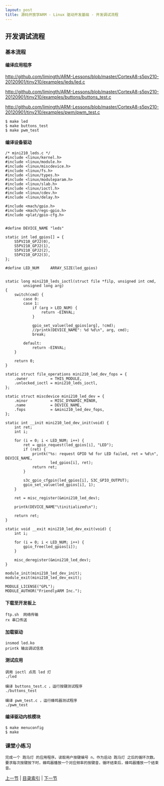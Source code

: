 ```yaml
---
layout: post
title: 源码开放学ARM - Linux 驱动开发基础 - 开发调试流程
---
```


## 开发调试流程

### 基本流程

#### 编译应用程序
<http://github.com/limingth/ARM-Lessons/blob/master/CortexA8-s5pv210-20120901/tiny210/examples/leds/led.c>

<http://github.com/limingth/ARM-Lessons/blob/master/CortexA8-s5pv210-20120901/tiny210/examples/buttons/buttons_test.c>

<http://github.com/limingth/ARM-Lessons/blob/master/CortexA8-s5pv210-20120901/tiny210/examples/pwm/pwm_test.c>

	$ make led
	$ make buttons_test
	$ make pwm_test

#### 编译设备驱动
	/* mini210_leds.c */
	#include <linux/kernel.h>
	#include <linux/module.h>
	#include <linux/miscdevice.h>
	#include <linux/fs.h>
	#include <linux/types.h>
	#include <linux/moduleparam.h>
	#include <linux/slab.h>
	#include <linux/ioctl.h>
	#include <linux/cdev.h>
	#include <linux/delay.h>
	
	#include <mach/gpio.h>
	#include <mach/regs-gpio.h>
	#include <plat/gpio-cfg.h>
	
	
	#define DEVICE_NAME "leds"
	
	static int led_gpios[] = {
		S5PV210_GPJ2(0),
		S5PV210_GPJ2(1),
		S5PV210_GPJ2(2),
		S5PV210_GPJ2(3),
	};
	
	#define LED_NUM		ARRAY_SIZE(led_gpios)
	
	
	static long mini210_leds_ioctl(struct file *filp, unsigned int cmd,
			unsigned long arg)
	{
		switch(cmd) {
			case 0:
			case 1:
				if (arg > LED_NUM) {
					return -EINVAL;
				}
	
				gpio_set_value(led_gpios[arg], !cmd);
				//printk(DEVICE_NAME": %d %d\n", arg, cmd);
				break;
	
			default:
				return -EINVAL;
		}
	
		return 0;
	}
	
	static struct file_operations mini210_led_dev_fops = {
		.owner			= THIS_MODULE,
		.unlocked_ioctl	= mini210_leds_ioctl,
	};
	
	static struct miscdevice mini210_led_dev = {
		.minor			= MISC_DYNAMIC_MINOR,
		.name			= DEVICE_NAME,
		.fops			= &mini210_led_dev_fops,
	};
	
	static int __init mini210_led_dev_init(void) {
		int ret;
		int i;
	
		for (i = 0; i < LED_NUM; i++) {
			ret = gpio_request(led_gpios[i], "LED");
			if (ret) {
				printk("%s: request GPIO %d for LED failed, ret = %d\n", DEVICE_NAME,
						led_gpios[i], ret);
				return ret;
			}
	
			s3c_gpio_cfgpin(led_gpios[i], S3C_GPIO_OUTPUT);
			gpio_set_value(led_gpios[i], 1);
		}
	
		ret = misc_register(&mini210_led_dev);
	
		printk(DEVICE_NAME"\tinitialized\n");
	
		return ret;
	}
	
	static void __exit mini210_led_dev_exit(void) {
		int i;
	
		for (i = 0; i < LED_NUM; i++) {
			gpio_free(led_gpios[i]);
		}
	
		misc_deregister(&mini210_led_dev);
	}
	
	module_init(mini210_led_dev_init);
	module_exit(mini210_led_dev_exit);
	
	MODULE_LICENSE("GPL");
	MODULE_AUTHOR("FriendlyARM Inc.");


#### 下载至开发板上
	ftp.sh	网络传输
	rx 串口传送

#### 加载驱动
	insmod led.ko
	printk 输出调试信息
	
#### 测试应用
	调用 ioctl 点亮 led 灯
	./led
	
	编译 buttons_test.c ，运行按键测试程序
	./buttons_test
	
	编译 pwm_test.c ，运行蜂鸣器测试程序
	./pwm_test
	
#### 编译驱动内核模块
	$ make menuconfig
	$ make

### 课堂小练习
	完成一个 跑马灯 的应用程序。读取用户按键编号 n，作为启动 跑马灯 之后的循环次数。
	要求每次按键按下时，蜂鸣器播放一个对应频率的按键音，循环结束后，蜂鸣器播放一个结束音。
	
	
	 
[上一节](chp101-3.html)  |  [目录索引](../index.html)  |  [下一节](chp102-1.html)
